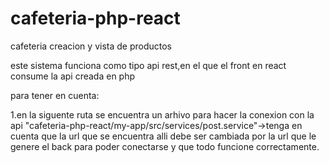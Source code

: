 # cafeteria-php-react
cafeteria creacion y vista de productos

este sistema funciona como tipo api rest,en el que el front en react consume la api creada en php

para tener en cuenta:

1.en la siguente ruta se encuentra un arhivo para hacer la conexion con la api "cafeteria-php-react/my-app/src/services/post.service"->tenga en cuenta que la url que se encuentra alli debe ser cambiada por la url que le genere el back para poder conectarse y que todo funcione correctamente.
